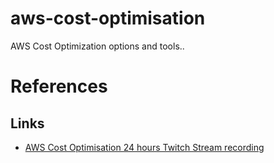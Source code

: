 # aws-cost-optimisation
AWS Cost Optimization options and tools..

# References
## Links
- [AWS Cost Optimisation 24 hours Twitch Stream recording](https://www.twitch.tv/videos/1816367124)

